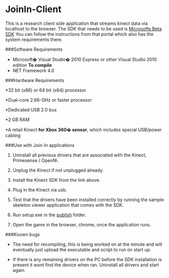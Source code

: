 JoinIn-Client
=============

This is a research client side application that streams kinect data via localhost to the browser.
The SDK that needs to be used is [Microsofts Beta SDK](http://www.microsoft.com/en-us/download/details.aspx?id=27876)
You can follow the instructions from that portal which also has the system requirements there.

###Software Requirements

* Microsoft� Visual Studio� 2010 Express or other Visual Studio 2010 edition __To compile__
* NET Framework 4.0

###Hardware Requirements

*32 bit (x86) or 64 bit (x64) processor


*Dual-core 2.66-GHz or faster processor


*Dedicated USB 2.0 bus


*2 GB RAM


*A retail Kinect __for Xbox 360� sensor__, which includes special USB/power cabling


###Use with Join-In applications

1. Uninstall all previous drivers that are associated with the Kinect, Primesense / OpenNi.   

2. Unplug the Kinect if not unplugged already.  

3. Install the Kinect SDK from the link above. 

4. Plug in the Kinect via usb.

5. Test that the drivers have been installed correctly by running the sample skeleton viewer application that comes with the SDK.

6. Run setup.exe in the [publish](https://github.com/Guyver/JoinIn-Client/tree/master/KinectHtml5/KinectHtml5/Kinect.Server) folder. 

7. Open the game in the browser, chrome, once the application runs.

###Known bugs

* The need for recompiling, this is being worked on at the minute and will eventually just upload the executable and script to run on start up.

* If there is any remaining drivers on the PC before the SDK installation is present it wont find the device when ran. Uninstall all drivers and start again.

